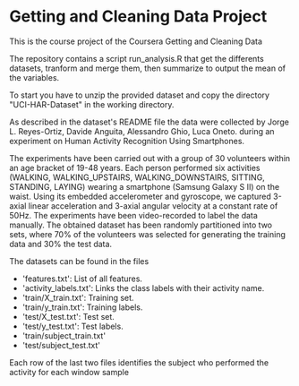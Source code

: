 # Getting and Cleaning Data Project

This is the course project of the Coursera Getting and Cleaning Data

The repository contains a script run_analysis.R that get the differents datasets, tranform and merge them, then summarize to output the mean of the variables.

To start you have to unzip the provided dataset and copy the directory "UCI-HAR-Dataset" in the working directory.

As described in the dataset's README file the data were collected by Jorge L. Reyes-Ortiz, Davide Anguita, Alessandro Ghio, Luca Oneto. during an experiment on Human Activity Recognition Using Smartphones.

The experiments have been carried out with a group of 30 volunteers within an age bracket of 19-48 years. Each person performed six activities (WALKING, WALKING_UPSTAIRS, WALKING_DOWNSTAIRS, SITTING, STANDING, LAYING) wearing a smartphone (Samsung Galaxy S II) on the waist. Using its embedded accelerometer and gyroscope, we captured 3-axial linear acceleration and 3-axial angular velocity at a constant rate of 50Hz. The experiments have been video-recorded to label the data manually. The obtained dataset has been randomly partitioned into two sets, where 70% of the volunteers was selected for generating the training data and 30% the test data.

The datasets can be found in the files

* 'features.txt': List of all features.
* 'activity_labels.txt': Links the class labels with their activity name.
* 'train/X_train.txt': Training set.
* 'train/y_train.txt': Training labels.
* 'test/X_test.txt': Test set.
* 'test/y_test.txt': Test labels.
* 'train/subject_train.txt'
* 'test/subject_test.txt'

Each row of the last two files identifies the subject who performed the activity for each window sample
